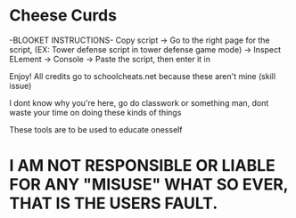 # Cheese Curds

-BLOOKET INSTRUCTIONS-
Copy script -> Go to the right page for the script, (EX: Tower defense script in tower defense game mode) -> Inspect ELement -> Console -> Paste the script, then enter it in

Enjoy! All credits go to schoolcheats.net because these aren't mine (skill issue) 

I dont know why you're here, go do classwork or something man, dont waste your time on doing these kinds of things

These tools are to be used to educate onesself
# I AM NOT RESPONSIBLE OR LIABLE FOR ANY "MISUSE" WHAT SO EVER, THAT IS THE USERS FAULT.

